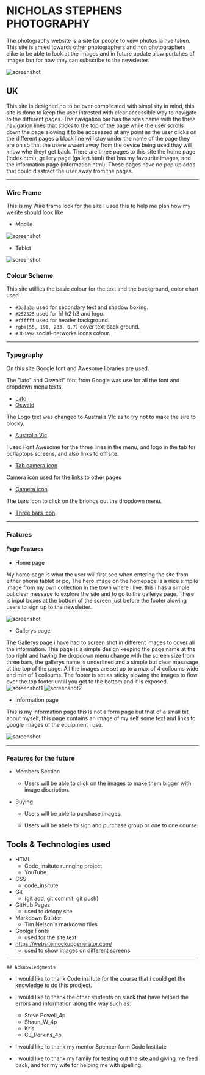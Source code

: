# NICHOLAS STEPHENS PHOTOGRAPHY
The photography website is a site for people to veiw photos ia hve taken. This site is amied towards other photographers and non photographers alike to be able to look at the images and in future update alow purtches of images but for now they can subscribe to the newsletter.

![screenshot](documents/mock-up-image.png)

## UK
This site is designed no to be over complicated with simplisity in mind, this site is done to keep the user intrested with clear accessible way to navigate to the different pages. The navigation bar has the sites name with the three navigation lines that sticks to the top of the page while the user scrolls down the page alowing it to be accsessed at any point as the user clicks on the different pages a black line will stay under the name of the page they are on so that the usere wwent away from the device being used thay will know whe theyt get back. There are three pages to this site the home page (index.html), gallery page (gallert.html) that has my favourite images, and the information page (information.html). These pages have no pop up adds that could disstract the user away from the pages.

---

### Wire Frame

This is my Wire frame look for the site I used this to help me plan how my wesite should look like 

  - Mobile 
  
  ![screenshot](documents/mobile%20wireframe.png)


 - Tablet

  ![screenshot](documents/wireframe%20ipad.png) 

 

### Colour Scheme
This site utillies the basic colour for the text and the background,
color chart used.

- `#3a3a3a`  used for secondary text and shadow boxing.
- `#252525`  used for  h1 h2 h3 and logo.
- `#ffffff`  used for header background.
- `rgba(55, 191, 233, 0.7)` cover text back ground.
- `#3b3a92` social-networks icons colour.

---


### Typography
On this site Google font and Awesome libraries are used.

The "lato" and Oswald" font from Google was use for all the font and dropdown menu texts.

- [Lato](https://fonts.google.com/specimen/Lato)
- [Oswald](https://fonts.google.com/?query=oswald)

The Logo text was changed to Australia VIc as to try not to make the sire to blocky.

- [Australia Vic](https://fonts.google.com/?query=edu+au+vic+wa+nt+pre)

I used Font Awesome for the three lines in the menu, and logo in the tab for pc/laptops screens, and also links to off site.

- [Tab camera icon](https://icons8.com/icons/set/favicon-camera)

Camera icon used for the links to other pages

- [Camera icon](https://fontawesome.com/v6/search?q=camera&o=r&m=free)

The bars icon to click on the briongs out the dropdown menu.
 
 - [Three bars icon](https://fontawesome.com/v6/search?q=bars&o=r&m=free)
 
  ---

### Fratures 

#### Page Features
- Home page

My home page is what the user will first see when entering the site from either phone tablet or pc, The hero image on the homepage is a nice simpile image from my own collection in the town where i live. this i has a simple but clear message to explore the site and to go to the gallerys page. There is input boxes at the bottom of the screen just before the footer alowing users to sign up to the newsletter.

![screenshot](documents/moble%20phone.png)

- Gallerys page

The Gallerys page i have had to screen shot in different images to cover all the information.
This page is a simple design keeping the page name at the top right and having the dropdown menu change with the screen size from three bars, the gallerys name is underlined and a simple but clear messsage at the top of the page.
All the images are set up to a max of 4 colloums wide and min of 1 colloums.
The footer is set as sticky alowing the images to flow over the top footer untill you get to the bottom and it is exposed.
![screenshot1](documents/gallerys.png)
![screenshot2](documents/gallerys2.png)


- Information page

This is my information page this is not a form page but that of a small bit about myself, this page contains an image of my self some text and links to google images of the equipment i use.

![screenshot](documents/information.png)

---

### Features for the future

- Members Section
  - Users will be able to click on the images to make them bigger with image discription.

- Buying
  - Users will be able to purchase images.

  - Users will be abele to sign and purchase group or one to one course.
 
## Tools & Technologies used

 - HTML 
    - Code_insitute runnging project
    - YouTube
 - CSS 
    - code_insitute
 - Git 
    - (git add, git commit, git push)
 - GitHub Pages
    - used to delopy site
 - Markdown Builder
    - Tim Nelson's markdown files
 - Goolge Fonts
    - used for the site text
 - https://websitemockupgenerator.com/ 
    - used to show images on different screens

---

    ## Acknowledgments 

 - I would like to thank Code insitute for the course that i could get the knowledge to do this prodject.

 - I would like to thank the other students on slack that have helped the errors and information along the way such as:
    - Steve Powell_4p
    - Shaun_W_4p
    - Kris
    - CJ_Perkins_4p

 - I would like to thank my mentor Spencer form Code Institute
 - I would like to thank my family for testing out the site and giving me feed back, and for my wife for helping me with spelling.





